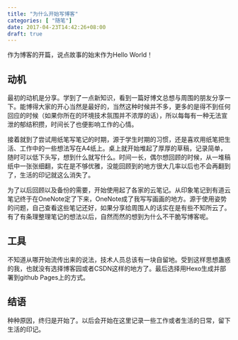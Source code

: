 ```yaml
---
title: "为什么开始写博客"
categories: [ "随笔"]
date: 2017-04-23T14:42:26+08:00
draft: true
---
```


作为博客的开篇，说点故事的始末作为Hello World！

## 动机
最初的动机是分享。学到了一点新知识，看到一篇好博文总想与周围的朋友分享一下。能博得大家的开心当然是最好的，当然这种时候并不多，更多的是得不到任何回应的时候（如果你所在的环境技术氛围并不浓厚的话），所以每每有一种无法宣泄的郁结积攒，时间长了也便影响工作的心情。

接着就到了尝试用纸笔写笔记的时期，源于学生时期的习惯，还是喜欢用纸笔把生活、工作中的一些想法写在A4纸上。桌上就开始堆起了厚厚的草稿，记录简单，随时可以低下头写，想到什么就写什么。时间一长，偶尔想回顾的时候，从一堆稿纸中一张张细翻，实在是不够优雅，没能回顾到的地方很大几率以后也不会再翻到了，生活的印记就这么消失了。

为了以后回顾以及备份的需要，开始使用起了各家的云笔记。从印象笔记到有道云笔记终于在OneNote定了下来，OneNote成了我写写画画的地方。源于使用姿势的问题，自己查看这些笔记还好，如果分享给周围人的话实在是有些不知所云了。有了有条理整理笔记的想法以后，自然而然的想到为什么不干脆写博客呢。

## 工具
不知道从哪开始流传出来的说法，技术人员总该有一块自留地。受到这样思想蛊惑的我，也就没有选择博客园或者CSDN这样的地方了。最后选择用Hexo生成并部署到github Pages上的方式。

## 结语
种种原因，终归是开始了。以后会开始在这里记录一些工作或者生活的日常，留下生活的印记。